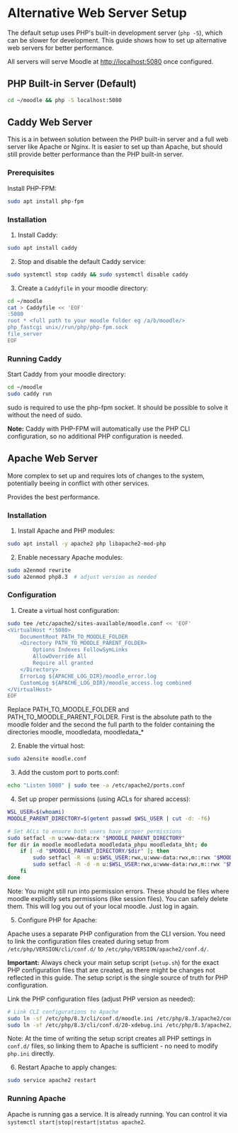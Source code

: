 # Alternative Web Server Setup

The default setup uses PHP's built-in development server (`php -S`), which can be slower for development. This guide shows how to set up alternative web servers for better performance.

All servers will serve Moodle at [http://localhost:5080](http://localhost:5080) once configured.

## PHP Built-in Server (Default)

```bash
cd ~/moodle && php -S localhost:5080
```

## Caddy Web Server

This is a in between solution between the PHP built-in server and a full web server like Apache or Nginx. It is easier to set up than Apache, but should still provide better performance than the PHP built-in server.

### Prerequisites

Install PHP-FPM:
```bash
sudo apt install php-fpm
```

### Installation

1. Install Caddy:
```bash
sudo apt install caddy
```

2. Stop and disable the default Caddy service:
```bash
sudo systemctl stop caddy && sudo systemctl disable caddy
```

3. Create a `Caddyfile` in your moodle directory:
```bash
cd ~/moodle
cat > Caddyfile << 'EOF'
:5080
root * <full path to your moodle folder eg /a/b/moodle/>
php_fastcgi unix//run/php/php-fpm.sock
file_server
EOF
```

### Running Caddy

Start Caddy from your moodle directory:
```bash
cd ~/moodle
sudo caddy run
```

sudo is required to use the php-fpm socket. It should be possible to solve it without the need of sudo.

**Note:** Caddy with PHP-FPM will automatically use the PHP CLI configuration, so no additional PHP configuration is needed.

## Apache Web Server

More complex to set up and requires lots of changes to the system, potentially beeing in conflict with other services.

Provides the best performance.

### Installation

1. Install Apache and PHP modules:
```bash
sudo apt install -y apache2 php libapache2-mod-php
```

2. Enable necessary Apache modules:
```bash
sudo a2enmod rewrite
sudo a2enmod php8.3  # adjust version as needed
```

### Configuration

1. Create a virtual host configuration:
```bash
sudo tee /etc/apache2/sites-available/moodle.conf << 'EOF'
<VirtualHost *:5080>
    DocumentRoot PATH_TO_MOODLE_FOLDER
    <Directory PATH_TO_MOODLE_PARENT_FOLDER>
        Options Indexes FollowSymLinks
        AllowOverride All
        Require all granted
    </Directory>
    ErrorLog ${APACHE_LOG_DIR}/moodle_error.log
    CustomLog ${APACHE_LOG_DIR}/moodle_access.log combined
</VirtualHost>
EOF
```
Replace PATH_TO_MOODLE_FOLDER and PATH_TO_MOODLE_PARENT_FOLDER. First is the absolute path to the moodle folder and the second the full parth to the folder containing the directories moodle, moodledata, moodledata_*

2. Enable the virtual host:
```bash
sudo a2ensite moodle.conf
```

3. Add the custom port to ports.conf:
```bash
echo "Listen 5080" | sudo tee -a /etc/apache2/ports.conf
```

4. Set up proper permissions (using ACLs for shared access):
```bash
WSL_USER=$(whoami)
MOODLE_PARENT_DIRECTORY=$(getent passwd $WSL_USER | cut -d: -f6)

# Set ACLs to ensure both users have proper permissions
sudo setfacl -m u:www-data:rx "$MOODLE_PARENT_DIRECTORY"
for dir in moodle moodledata moodledata_phpu moodledata_bht; do
    if [ -d "$MOODLE_PARENT_DIRECTORY/$dir" ]; then
        sudo setfacl -R -m u:$WSL_USER:rwx,u:www-data:rwx,m::rwx "$MOODLE_PARENT_DIRECTORY/$dir"
        sudo setfacl -R -d -m u:$WSL_USER:rwx,u:www-data:rwx,m::rwx "$MOODLE_PARENT_DIRECTORY/$dir"
    fi
done
```

Note: You might still run into permission errors. These should be files where moodle explicitly sets permissions (like session files). You can safely delete them. This will log you out of your local moodle. Just log in again.

5. Configure PHP for Apache:

Apache uses a separate PHP configuration from the CLI version. You need to link the configuration files created during setup from `/etc/php/VERSION/cli/conf.d/` to `/etc/php/VERSION/apache2/conf.d/`.

**Important:** Always check your main setup script (`setup.sh`) for the exact PHP configuration files that are created, as there might be changes not reflected in this guide. The setup script is the single source of truth for PHP configuration.

Link the PHP configuration files (adjust PHP version as needed):
```bash
# Link CLI configurations to Apache
sudo ln -sf /etc/php/8.3/cli/conf.d/moodle.ini /etc/php/8.3/apache2/conf.d/moodle.ini
sudo ln -sf /etc/php/8.3/cli/conf.d/20-xdebug.ini /etc/php/8.3/apache2/conf.d/20-xdebug.ini
```

Note: At the time of writing the setup script creates all PHP settings in `conf.d/` files, so linking them to Apache is sufficient - no need to modify `php.ini` directly.

6. Restart Apache to apply changes:
```bash
sudo service apache2 restart
```

### Running Apache

Apache is running gas a service. It is already running. You can control it via `systemctl start|stop|restart|status apache2`.
